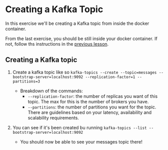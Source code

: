 # Creating a Kafka Topic

In this exercise we'll be creating a Kafka topic from inside the docker container.

From the last exercise, you should be still inside your docker container.
If not, follow ths instructions in the [previous lesson](../00-evr-setup-env/README.md).

## Creating a Kafka topic
1. Create a kafka topic like so
`kafka-topics --create --topic=messages --bootstrap-server=localhost:9092 --replication-factor=1 --partitions=3`
    * Breakdown of the commands:
        * `--replication-factor`: the number of replicas you want of this topic. The max for this is the number of brokers you have.
        * `--partitions`: the number of partitions you want for the topic. There are guidelines based on your latency, availability and scalability requirements.

1. You can see if it's been created bu running
`kafka-topics --list --bootstrap-server=localhost:9092`
    * You should now be able to see your messages topic there!

